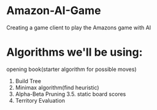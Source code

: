 # Amazon-AI-Game
Creating a game client to play the Amazons game with AI

# Algorithms we'll be using:
opening book(starter algorithm for possible moves)
1. Build Tree
2. Minimax algorithm(find heuristic)
3. Alpha-Beta Pruning
 3.5. static board scores
4. Territory Evaluation

